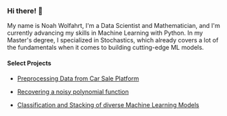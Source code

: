 ### Hi there! 👋 

My name is Noah Wolfahrt, I'm a Data Scientist and Mathematician, and I'm currently advancing my skills in Machine Learning with Python. In my Master's degree, I specialized in Stochastics, which already covers a lot of the fundamentals when it comes to building cutting-edge ML models.


#### Select Projects

* [Preprocessing Data from Car Sale Platform](https://github.com/wolfno/Data-Preprocessing/tree/main/UK%20Car%20Sales)

* [Recovering a noisy polynomial function](https://github.com/wolfno/ML_Polynomial-Regression)

* [Classification and Stacking of diverse Machine Learning Models](https://github.com/wolfno/Model-Building/tree/main/Forest%20Cover%20Prediction)


